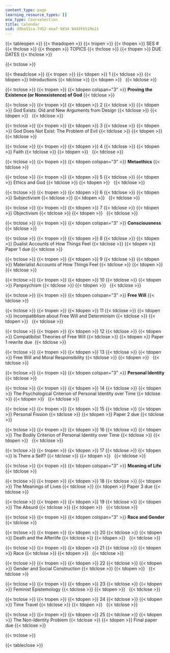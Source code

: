 ```yaml
---
content_type: page
learning_resource_types: []
ocw_type: CourseSection
title: Calendar
uid: d9ba51ca-7d52-4ea7-9d34-9449f6519e21
---
```


{{< tableopen >}}
{{< theadopen >}}
{{< tropen >}}
{{< thopen >}}
SES #
{{< thclose >}}
{{< thopen >}}
TOPICS
{{< thclose >}}
{{< thopen >}}
DUE DATES
{{< thclose >}}

{{< trclose >}}

{{< theadclose >}}
{{< tropen >}}
{{< tdopen >}}
1
{{< tdclose >}}
{{< tdopen >}}
Introductions
{{< tdclose >}}
{{< tdopen >}}
 
{{< tdclose >}}

{{< trclose >}}
{{< tropen >}}
{{< tdopen colspan="3" >}}
**Proving the Existence (or Nonexistence) of God**
{{< tdclose >}}

{{< trclose >}}
{{< tropen >}}
{{< tdopen >}}
2
{{< tdclose >}}
{{< tdopen >}}
God Exists: Old and New Arguments from Design
{{< tdclose >}}
{{< tdopen >}}
 
{{< tdclose >}}

{{< trclose >}}
{{< tropen >}}
{{< tdopen >}}
3
{{< tdclose >}}
{{< tdopen >}}
God Does Not Exist: The Problem of Evil
{{< tdclose >}}
{{< tdopen >}}
 
{{< tdclose >}}

{{< trclose >}}
{{< tropen >}}
{{< tdopen >}}
4
{{< tdclose >}}
{{< tdopen >}}
Faith
{{< tdclose >}}
{{< tdopen >}}
 
{{< tdclose >}}

{{< trclose >}}
{{< tropen >}}
{{< tdopen colspan="3" >}}
**Metaethics**
{{< tdclose >}}

{{< trclose >}}
{{< tropen >}}
{{< tdopen >}}
5
{{< tdclose >}}
{{< tdopen >}}
Ethics and God
{{< tdclose >}}
{{< tdopen >}}
 
{{< tdclose >}}

{{< trclose >}}
{{< tropen >}}
{{< tdopen >}}
6
{{< tdclose >}}
{{< tdopen >}}
Subjectivism
{{< tdclose >}}
{{< tdopen >}}
 
{{< tdclose >}}

{{< trclose >}}
{{< tropen >}}
{{< tdopen >}}
7
{{< tdclose >}}
{{< tdopen >}}
Objectivism
{{< tdclose >}}
{{< tdopen >}}
 
{{< tdclose >}}

{{< trclose >}}
{{< tropen >}}
{{< tdopen colspan="3" >}}
**Consciousness**
{{< tdclose >}}

{{< trclose >}}
{{< tropen >}}
{{< tdopen >}}
8
{{< tdclose >}}
{{< tdopen >}}
Dualist Accounts of How Things Feel
{{< tdclose >}}
{{< tdopen >}}
Paper 1 due
{{< tdclose >}}

{{< trclose >}}
{{< tropen >}}
{{< tdopen >}}
9
{{< tdclose >}}
{{< tdopen >}}
Materialist Accounts of How Things Feel
{{< tdclose >}}
{{< tdopen >}}
 
{{< tdclose >}}

{{< trclose >}}
{{< tropen >}}
{{< tdopen >}}
10
{{< tdclose >}}
{{< tdopen >}}
Panpsychism
{{< tdclose >}}
{{< tdopen >}}
 
{{< tdclose >}}

{{< trclose >}}
{{< tropen >}}
{{< tdopen colspan="3" >}}
**Free Will**
{{< tdclose >}}

{{< trclose >}}
{{< tropen >}}
{{< tdopen >}}
11
{{< tdclose >}}
{{< tdopen >}}
Incompatiblism about Free Will and Determinism
{{< tdclose >}}
{{< tdopen >}}
 
{{< tdclose >}}

{{< trclose >}}
{{< tropen >}}
{{< tdopen >}}
12
{{< tdclose >}}
{{< tdopen >}}
Compatibilist Theories of Free Will
{{< tdclose >}}
{{< tdopen >}}
Paper 1 rewrite due 
{{< tdclose >}}

{{< trclose >}}
{{< tropen >}}
{{< tdopen >}}
13
{{< tdclose >}}
{{< tdopen >}}
Free Will and Moral Responsibility
{{< tdclose >}}
{{< tdopen >}}
 
{{< tdclose >}}

{{< trclose >}}
{{< tropen >}}
{{< tdopen colspan="3" >}}
**Personal Identity**
{{< tdclose >}}

{{< trclose >}}
{{< tropen >}}
{{< tdopen >}}
14
{{< tdclose >}}
{{< tdopen >}}
The Psychological Criterion of Personal Identity over Time
{{< tdclose >}}
{{< tdopen >}}
 
{{< tdclose >}}

{{< trclose >}}
{{< tropen >}}
{{< tdopen >}}
15
{{< tdclose >}}
{{< tdopen >}}
Personal Fission
{{< tdclose >}}
{{< tdopen >}}
Paper 2 due
{{< tdclose >}}

{{< trclose >}}
{{< tropen >}}
{{< tdopen >}}
16
{{< tdclose >}}
{{< tdopen >}}
The Bodily Criterion of Personal Identity over Time
{{< tdclose >}}
{{< tdopen >}}
 
{{< tdclose >}}

{{< trclose >}}
{{< tropen >}}
{{< tdopen >}}
17
{{< tdclose >}}
{{< tdopen >}}
Is There a Self?
{{< tdclose >}}
{{< tdopen >}}
 
{{< tdclose >}}

{{< trclose >}}
{{< tropen >}}
{{< tdopen colspan="3" >}}
**Meaning of Life**
{{< tdclose >}}

{{< trclose >}}
{{< tropen >}}
{{< tdopen >}}
18
{{< tdclose >}}
{{< tdopen >}}
The Meanings of Lives
{{< tdclose >}}
{{< tdopen >}}
Paper 3 due
{{< tdclose >}}

{{< trclose >}}
{{< tropen >}}
{{< tdopen >}}
19
{{< tdclose >}}
{{< tdopen >}}
The Absurd
{{< tdclose >}}
{{< tdopen >}}
 
{{< tdclose >}}

{{< trclose >}}
{{< tropen >}}
{{< tdopen colspan="3" >}}
**Race and Gender**
{{< tdclose >}}

{{< trclose >}}
{{< tropen >}}
{{< tdopen >}}
20
{{< tdclose >}}
{{< tdopen >}}
Death and the Afterlife
{{< tdclose >}}
{{< tdopen >}}
 
{{< tdclose >}}

{{< trclose >}}
{{< tropen >}}
{{< tdopen >}}
21
{{< tdclose >}}
{{< tdopen >}}
Race
{{< tdclose >}}
{{< tdopen >}}
 
{{< tdclose >}}

{{< trclose >}}
{{< tropen >}}
{{< tdopen >}}
22
{{< tdclose >}}
{{< tdopen >}}
Gender and Social Construction
{{< tdclose >}}
{{< tdopen >}}
 
{{< tdclose >}}

{{< trclose >}}
{{< tropen >}}
{{< tdopen >}}
23
{{< tdclose >}}
{{< tdopen >}}
Feminist Epistemology
{{< tdclose >}}
{{< tdopen >}}
 
{{< tdclose >}}

{{< trclose >}}
{{< tropen >}}
{{< tdopen >}}
24
{{< tdclose >}}
{{< tdopen >}}
Time Travel
{{< tdclose >}}
{{< tdopen >}}
 
{{< tdclose >}}

{{< trclose >}}
{{< tropen >}}
{{< tdopen >}}
25
{{< tdclose >}}
{{< tdopen >}}
The Non-Identity Problem
{{< tdclose >}}
{{< tdopen >}}
Final paper due
{{< tdclose >}}

{{< trclose >}}

{{< tableclose >}}